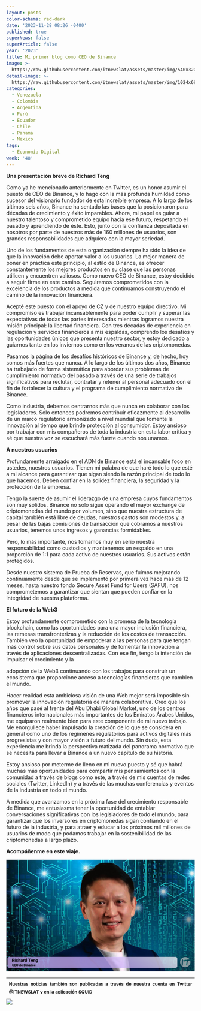 ```yaml
---
layout: posts
color-schema: red-dark
date: '2023-11-28 08:26 -0400'
published: true
superNews: false
superArticle: false
year: '2023'
title: Mi primer blog como CEO de Binance
image: >-
  https://raw.githubusercontent.com/itnewslat/assets/master/img/540x320/Richard-Teng-p.jpg
detail-image: >-
  https://raw.githubusercontent.com/itnewslat/assets/master/img/1024x680/Richard-Teng-g.jpg
categories:
  - Venezuela
  - Colombia
  - Argentina
  - Perú
  - Ecuador
  - Chile
  - Panama
  - Mexico
tags:
  - Economía Digital
week: '48'
---
```

**Una presentación breve de Richard Teng**

Como ya he mencionado anteriormente en Twitter, es un honor asumir el puesto de CEO de Binance, y lo hago con la más profunda humildad como sucesor del visionario fundador de esta increíble empresa. A lo largo de los últimos seis años, Binance ha sentado las bases que la posicionaron para décadas de crecimiento y éxito imparables. Ahora, mi papel es guiar a nuestro talentoso y comprometido equipo hacia ese futuro, respetando el pasado y aprendiendo de éste. Esto, junto con la confianza depositada en nosotros por parte de nuestros más de 160 millones de usuarios, son grandes responsabilidades que adquiero con la mayor seriedad.

Uno de los fundamentos de esta organización siempre ha sido la idea de que la innovación debe aportar valor a los usuarios. La mejor manera de poner en práctica este principio, al estilo de Binance, es ofrecer constantemente los mejores productos en su clase que las personas utilicen y encuentren valiosos. Como nuevo CEO de Binance, estoy decidido a seguir firme en este camino. Seguiremos comprometidos con la excelencia de los productos a medida que continuamos construyendo el camino de la innovación financiera.

Acepté este puesto con el apoyo de CZ y de nuestro equipo directivo. Mi compromiso es trabajar incansablemente para poder cumplir y superar las expectativas de todas las partes interesadas mientras logramos nuestra misión principal: la libertad financiera. Con tres décadas de experiencia en regulación y servicios financieros a mis espaldas, comprendo los desafíos y las oportunidades únicos que presenta nuestro sector, y estoy dedicado a guiarnos tanto en los inviernos como en los veranos de las criptomonedas.

Pasamos la página de los desafíos históricos de Binance y, de hecho, hoy somos más fuertes que nunca. A lo largo de los últimos dos años, Binance ha trabajado de forma sistemática para abordar sus problemas de cumplimiento normativo del pasado a través de una serie de trabajos significativos para reclutar, contratar y retener al personal adecuado con el fin de fortalecer la cultura y el programa de cumplimiento normativo de Binance.

Como industria, debemos centrarnos más que nunca en colaborar con los legisladores. Solo entonces podremos contribuir eficazmente al desarrollo de un marco regulatorio armonizado a nivel mundial que fomente la innovación al tiempo que brinde protección al consumidor. Estoy ansioso por trabajar con mis compañeros de toda la industria en esta labor crítica y sé que nuestra voz se escuchará más fuerte cuando nos unamos.

**A nuestros usuarios**

Profundamente arraigado en el ADN de Binance está el incansable foco en ustedes, nuestros usuarios. Tienen mi palabra de que haré todo lo que esté a mi alcance para garantizar que sigan siendo la razón principal de todo lo que hacemos. Deben confiar en la solidez financiera, la seguridad y la protección de la empresa.

Tengo la suerte de asumir el liderazgo de una empresa cuyos fundamentos son muy sólidos. Binance no solo sigue operando el mayor exchange de criptomonedas del mundo por volumen, sino que nuestra estructura de capital también está libre de deudas, nuestros gastos son modestos y, a pesar de las bajas comisiones de transacción que cobramos a nuestros usuarios, tenemos unos ingresos y ganancias formidables.

Pero, lo más importante, nos tomamos muy en serio nuestra responsabilidad como custodios y mantenemos un respaldo en una proporción de 1:1 para cada activo de nuestros usuarios. Sus activos están protegidos.

Desde nuestro sistema de Prueba de Reservas, que fuimos mejorando continuamente desde que se implementó por primera vez hace más de 12 meses, hasta nuestro fondo Secure Asset Fund for Users (SAFU), nos comprometemos a garantizar que sientan que pueden confiar en la integridad de nuestra plataforma.

**El futuro de la Web3**

Estoy profundamente comprometido con la promesa de la tecnología blockchain, como las oportunidades para una mayor inclusión financiera, las remesas transfronterizas y la reducción de los costos de transacción. También veo la oportunidad de empoderar a las personas para que tengan más control sobre sus datos personales y de fomentar la innovación a través de aplicaciones descentralizadas. Con ese fin, tengo la intención de impulsar el crecimiento y la

adopción de la Web3 continuando con los trabajos para construir un ecosistema que proporcione acceso a tecnologías financieras que cambien el mundo.

Hacer realidad esta ambiciosa visión de una Web mejor será imposible sin promover la innovación regulatoria de manera colaborativa. Creo que los años que pasé al frente del Abu Dhabi Global Market, uno de los centros financieros internacionales más importantes de los Emiratos Árabes Unidos, me equiparon realmente bien para este componente de mi nuevo trabajo. Me enorgullece haber impulsado la creación de lo que se considera en general como uno de los regímenes regulatorios para activos digitales más progresistas y con mayor visión a futuro del mundo. Sin duda, esta experiencia me brinda la perspectiva matizada del panorama normativo que se necesita para llevar a Binance a un nuevo capítulo de su historia.

Estoy ansioso por meterme de lleno en mi nuevo puesto y sé que habrá muchas más oportunidades para compartir mis pensamientos con la comunidad a través de blogs como este, a través de mis cuentas de redes sociales (Twitter, LinkedIn) y a través de las muchas conferencias y eventos de la industria en todo el mundo.

A medida que avanzamos en la próxima fase del crecimiento responsable de Binance, me entusiasma tener la oportunidad de entablar conversaciones significativas con los legisladores de todo el mundo, para garantizar que los inversores en criptomonedas sigan confiando en el futuro de la industria, y para atraer y educar a los próximos mil millones de usuarios de modo que podamos trabajar en la sostenibilidad de las criptomonedas a largo plazo.

**Acompáñenme en este viaje.**

![](https://raw.githubusercontent.com/itnewslat/assets/master/img/540x320/Richard-Teng-p.jpg)

<table style="height: 42px;" width="569">
<tbody>
<tr>
<td style="text-align: justify;"><sub><strong>Nuestras noticias también son publicadas a través de nuestra cuenta en Twitter <a href="https://twitter.com/itnewslat?lang=es">@ITNEWSLAT</a> y en la aplicación <a href="https://squidapp.co/en/">SQUID</a></strong></sub></td>
</tr>
</tbody>
</table>

<img src="https://tracker.metricool.com/c3po.jpg?hash=56f88a41e39ab42c063cc51676587a04"/>